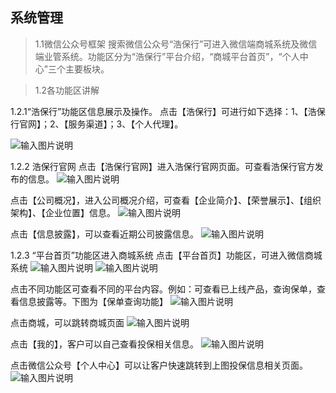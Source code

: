 
## 系统管理

> 1.1微信公众号框架
搜索微信公众号“浩保行”可进入微信端商城系统及微信端业管系统。功能区分为“浩保行”平台介绍，“商城平台首页”，“个人中心”三个主要板块。<br>



> 1.2各功能区讲解<br>

1.2.1“浩保行”功能区信息展示及操作。
点击【浩保行】可进行如下选择：1、【浩保行官网】；2、【服务渠道】；3、【个人代理】。

![输入图片说明](https://foruda.gitee.com/images/1699590555824776931/63d493fc_1766278.png "屏幕截图")

1.2.2	浩保行官网
点击【浩保行官网】进入浩保行官网页面。可查看浩保行官方发布的信息。
![输入图片说明](https://foruda.gitee.com/images/1699590555824776931/63d493fc_1766278.png "屏幕截图")

点击【公司概况】，进入公司概况介绍，可查看【企业简介】、【荣誉展示】、【组织架构】、【企业位置】信息。
![输入图片说明](https://foruda.gitee.com/images/1699590555824776931/63d493fc_1766278.png "屏幕截图")

点击【信息披露】，可以查看近期公司披露信息。
![输入图片说明](https://foruda.gitee.com/images/1699590555824776931/63d493fc_1766278.png "屏幕截图")

1.2.3 “平台首页”功能区进入商城系统
点击【平台首页】功能区，可进入微信商城系统
![输入图片说明](https://foruda.gitee.com/images/1699590555824776931/63d493fc_1766278.png "屏幕截图")
![输入图片说明](https://foruda.gitee.com/images/1699590555824776931/63d493fc_1766278.png "屏幕截图")

点击不同功能区可查看不同的平台内容。例如：可查看已上线产品，查询保单，查看信息披露等。下图为【保单查询功能】
![输入图片说明](https://foruda.gitee.com/images/1699590555824776931/63d493fc_1766278.png "屏幕截图")

点击商城，可以跳转商城页面
![输入图片说明](https://foruda.gitee.com/images/1699590555824776931/63d493fc_1766278.png "屏幕截图")

点击【我的】，客户可以自己查看投保相关信息。
![输入图片说明](https://foruda.gitee.com/images/1699590555824776931/63d493fc_1766278.png "屏幕截图")

点击微信公众号【个人中心】可以让客户快速跳转到上图投保信息相关页面。
![输入图片说明](https://foruda.gitee.com/images/1699590555824776931/63d493fc_1766278.png "屏幕截图")




